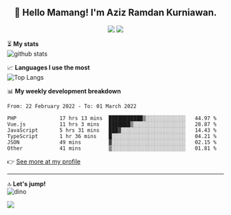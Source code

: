<h2 align="center">👋 Hello Mamang! I'm Aziz Ramdan Kurniawan.</h2>  
<p align="center">
  <img src="https://komarev.com/ghpvc/?username=azizramdan">
  <img src="https://wakatime.com/badge/user/90056fa0-4c31-4eca-954e-2a3ac05896f9.svg">
</p>
    
⏳ **My stats**  
![github stats](https://github-readme-stats.vercel.app/api?username=azizramdan&show_icons=true&count_private=true&title_color=000&hide_border=true&hide_title=true)  

📈 **Languages I use the most**  
![Top Langs](https://github-readme-stats.vercel.app/api/top-langs/?username=azizramdan&layout=compact&langs_count=6&hide=tsql&hide_border=true&hide_title=true&exclude_repo=Futsal-Go,Futsal-Go-Admin,Sistem-Informasi-Sensus-Harian-Rawat-Inap)  

📊 **My weekly development breakdown**
<!--START_SECTION:waka-->

```text
From: 22 February 2022 - To: 01 March 2022

PHP              17 hrs 13 mins  ███████████▒░░░░░░░░░░░░░   44.97 %
Vue.js           11 hrs 3 mins   ███████▒░░░░░░░░░░░░░░░░░   28.87 %
JavaScript       5 hrs 31 mins   ███▓░░░░░░░░░░░░░░░░░░░░░   14.43 %
TypeScript       1 hr 36 mins    █░░░░░░░░░░░░░░░░░░░░░░░░   04.21 %
JSON             49 mins         ▓░░░░░░░░░░░░░░░░░░░░░░░░   02.15 %
Other            41 mins         ▒░░░░░░░░░░░░░░░░░░░░░░░░   01.81 %
```

<!--END_SECTION:waka-->
👉 [See more at my profile](https://wakatime.com/@azizramdan)
***
🔝 **Let's jump!**  
![dino](https://raw.githubusercontent.com/azizramdan/azizramdan/master/dino.gif)  

![](https://hit.yhype.me/github/profile?user_id=27954794)
